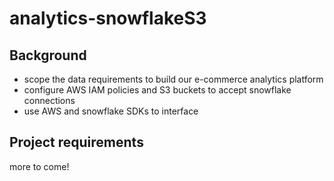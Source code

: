# analytics-snowflakeS3

## Background
- scope the data requirements to build our e-commerce analytics platform
- configure AWS IAM policies and S3 buckets to accept snowflake connections
- use AWS and snowflake SDKs to interface 

## Project requirements
more to come!
